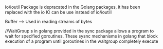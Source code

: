 io/ioutil Package is depracated in the Golang packages, it has been replaced with the io
IO can be use instead of io/ioutill

Buffer --> Used in reading streams of bytes

//WaitGroup s in golang
provided in the sync package allows a program to wait for specified goroutines. These sysnc mechanisms in golang that block execution of a program until goroutines in the waitgroup completely execute